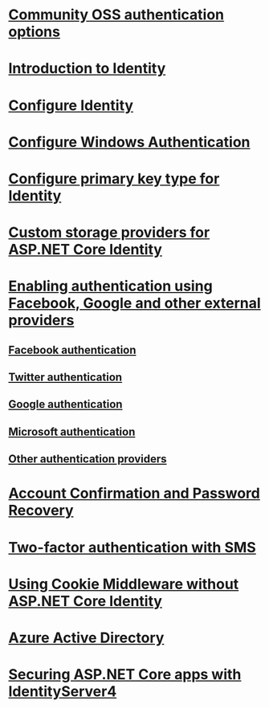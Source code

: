 # [Community OSS authentication options](community.md)
# [Introduction to Identity](identity.md)
# [Configure Identity](identity-configuration.md)
# [Configure Windows Authentication](windowsauth.md)
# [Configure primary key type for Identity](identity-primary-key-configuration.md)
# [Custom storage providers for ASP.NET Core Identity](identity-custom-storage-providers.md)
# [Enabling authentication using Facebook, Google and other external providers](social/index.md)
## [Facebook authentication](social/facebook-logins.md)
## [Twitter authentication](social/twitter-logins.md)
## [Google authentication](social/google-logins.md)
## [Microsoft authentication](social/microsoft-logins.md)
## [Other authentication providers](social/other-logins.md)
# [Account Confirmation and Password Recovery](accconfirm.md)
# [Two-factor authentication with SMS](2fa.md)
<!--# [🔧 Supporting Third Party Clients using OAuth 2.0](oauth2.md)-->
# [Using Cookie Middleware without ASP.NET Core Identity](cookie.md)
# [Azure Active Directory](azure-active-directory/toc.md)
# [Securing ASP.NET Core apps with IdentityServer4](https://identityserver4.readthedocs.io)
